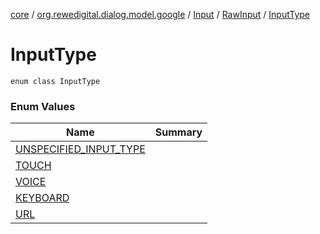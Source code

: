 [core](../../../../index.md) / [org.rewedigital.dialog.model.google](../../../index.md) / [Input](../../index.md) / [RawInput](../index.md) / [InputType](./index.md)

# InputType

`enum class InputType`

### Enum Values

| Name | Summary |
|---|---|
| [UNSPECIFIED_INPUT_TYPE](-u-n-s-p-e-c-i-f-i-e-d_-i-n-p-u-t_-t-y-p-e.md) |  |
| [TOUCH](-t-o-u-c-h.md) |  |
| [VOICE](-v-o-i-c-e.md) |  |
| [KEYBOARD](-k-e-y-b-o-a-r-d.md) |  |
| [URL](-u-r-l.md) |  |
